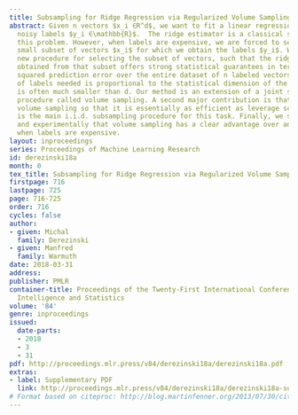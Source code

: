 ```yaml
---
title: Subsampling for Ridge Regression via Regularized Volume Sampling
abstract: Given n vectors $x_i ∈R^d$, we want to fit a linear regression model for
  noisy labels $y_i ∈\mathbb{R}$.  The ridge estimator is a classical solution to
  this problem. However, when labels are expensive, we are forced to select only a
  small subset of vectors $x_i$ for which we obtain the labels $y_i$. We propose a
  new procedure for selecting the subset of vectors, such that the ridge estimator
  obtained from that subset offers strong statistical guarantees in terms of the mean
  squared prediction error over the entire dataset of n labeled vectors. The number
  of labels needed is proportional to the statistical dimension of the problem which
  is often much smaller than d. Our method is an extension of a joint subsampling
  procedure called volume sampling. A second major contribution is that we speed up
  volume sampling so that it is essentially as efficient as leverage scores, which
  is the main i.i.d. subsampling procedure for this task. Finally, we show theoretically
  and experimentally that volume sampling has a clear advantage over any i.i.d. sampling
  when labels are expensive.
layout: inproceedings
series: Proceedings of Machine Learning Research
id: derezinski18a
month: 0
tex_title: Subsampling for Ridge Regression via Regularized Volume Sampling
firstpage: 716
lastpage: 725
page: 716-725
order: 716
cycles: false
author:
- given: Michal
  family: Derezinski
- given: Manfred
  family: Warmuth
date: 2018-03-31
address: 
publisher: PMLR
container-title: Proceedings of the Twenty-First International Conference on Artficial
  Intelligence and Statistics
volume: '84'
genre: inproceedings
issued:
  date-parts:
  - 2018
  - 3
  - 31
pdf: http://proceedings.mlr.press/v84/derezinski18a/derezinski18a.pdf
extras:
- label: Supplementary PDF
  link: http://proceedings.mlr.press/v84/derezinski18a/derezinski18a-supp.pdf
# Format based on citeproc: http://blog.martinfenner.org/2013/07/30/citeproc-yaml-for-bibliographies/
---
```

